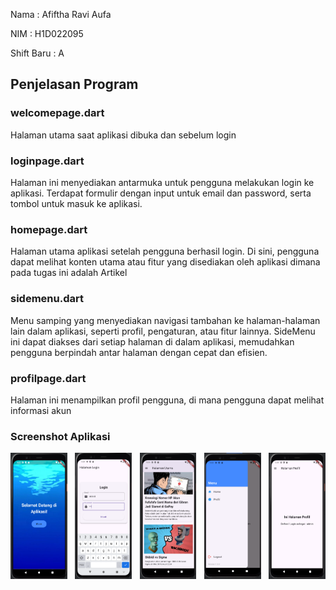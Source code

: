 

Nama       : Afiftha Ravi Aufa

NIM        : H1D022095

Shift Baru : A

## Penjelasan Program 

### welcomepage.dart
Halaman utama saat aplikasi dibuka dan sebelum login

### loginpage.dart
Halaman ini menyediakan antarmuka untuk pengguna melakukan login ke aplikasi. Terdapat formulir dengan input untuk email dan password, serta tombol untuk masuk ke aplikasi. 

### homepage.dart
Halaman utama aplikasi setelah pengguna berhasil login. Di sini, pengguna dapat melihat konten utama atau fitur yang disediakan oleh aplikasi dimana pada tugas ini adalah Artikel

### sidemenu.dart
Menu samping yang menyediakan navigasi tambahan ke halaman-halaman lain dalam aplikasi, seperti profil, pengaturan, atau fitur lainnya. SideMenu ini dapat diakses dari setiap halaman di dalam aplikasi, memudahkan pengguna berpindah antar halaman dengan cepat dan efisien.



### profilpage.dart
Halaman ini menampilkan profil pengguna, di mana pengguna dapat melihat informasi akun



### Screenshot Aplikasi
<div style="display: flex; justify-content: space-between;">

 <img src="assets/img/welcome.png" alt="Tampilan Perkenalan" style="width: 18%;">
 <img src="assets/img/login.png" alt="Tampilan Perkenalan" style="width: 18%;">
 <img src="assets/img/homepage.png" alt="Tampilan Perkenalan" style="width: 18%;">
 <img src="assets/img/sidemenu.png" alt="Tampilan Perkenalan" style="width: 18%;">
 <img src="assets/img/profil.png" alt="Tampilan Perkenalan" style="width: 18%;">


</div>

